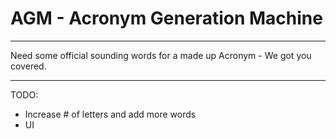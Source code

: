 # AGM - Acronym Generation Machine

***

Need some official sounding words for a made up Acronym - We got you covered. 

***

TODO: 
- Increase # of letters and add more words
- UI
